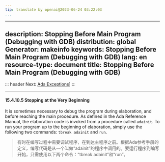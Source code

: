 ```yaml
---
tip: translate by openai@2023-06-24 03:22:03
...
```

---
description: Stopping Before Main Program (Debugging with GDB)
distribution: global
Generator: makeinfo
keywords: Stopping Before Main Program (Debugging with GDB)
lang: en
resource-type: document
title: Stopping Before Main Program (Debugging with GDB)
---
::: header
Next: [Ada Exceptions](Ada-Exceptions.html#Ada-Exceptions)]
:::

---

#### 15.4.10.5 Stopping at the Very Beginning


It is sometimes necessary to debug the program during elaboration, and before reaching the main procedure. As defined in the Ada Reference Manual, the elaboration code is invoked from a procedure called `adainit`. To run your program up to the beginning of elaboration, simply use the following two commands: `tbreak adainit` and `run`.

> 有时在编写过程中需要调试程序，在到达主程序之前。根据Ada参考手册的定义，编写代码是从一个叫做“adainit”的程序中调用的。要运行程序到编写开始，只需使用以下两个命令：“tbreak adainit”和“run”。
